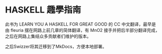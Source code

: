 # HASKELL 趣學指南

此书为 LEARN YOU A HASKELL FOR GREAT GOOD 的 CC 中文翻译，最早是由 fleuria 摆在网路上前几章的简体翻译，有 MnO2 接手并把后半部分翻译完成，之后在网路上集结众多贡献者们维护的版本。

之后Swizzer将其迁移到了MkDocs，方便本地部署。